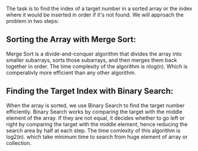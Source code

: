 The task is to find the index of a target number in a sorted array or the index where it would be inserted in order if it's not found. We will approach the problem in two steps:

## Sorting the Array with Merge Sort: 
Merge Sort is a divide-and-conquer algorithm that divides the array into smaller subarrays, sorts those subarrays, and then merges them back together in order. The time complexity of the algorithm is nlog(n). Which is comperativly more efficient than any other algorithm.

## Finding the Target Index with Binary Search: 
When the array is sorted, we use Binary Search to find the target number efficiently. Binary Search works by comparing the target with the middle element of the array. If they are not equal, it decides whether to go left or right by comparing the target with the middle element, hence reducing the search area by half at each step. The time comlexity of this algorithm is log2(n). which take minimum time to search from huge element of array or collection.